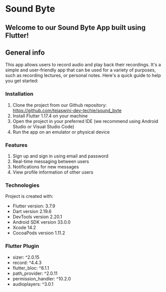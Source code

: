 # Sound Byte

## Welcome to our Sound Byte App built using Flutter!

## General info
This app allows users to record audio and play back their recordings. It's a simple and user-friendly app that can be used for a variety of purposes, such as recording lectures, or personal notes. Here's a quick guide to help you get started:

### Installation

1. Clone the project from our Github repository: https://github.com/tejaswini-dev-techie/sound_byte
2. Install Flutter 1.17.4 on your machine
3. Open the project in your preferred IDE (we recommend using Android Studio or Visual Studio Code)
4. Run the app on an emulator or physical device

### Features

1. Sign up and sign in using email and password
2. Real-time messaging between users
3. Notifications for new messages
4. View profile information of other users

### Technologies
Project is created with:
* Flutter version: 3.7.9
* Dart version 2.19.6
* DevTools version 2.20.1
* Android SDK version 33.0.0
* Xcode 14.2
* CocoaPods version 1.11.2

### Flutter Plugin
* sizer: ^2.0.15
* record: ^4.4.3
* flutter_bloc: ^8.1.1
* path_provider: ^2.0.11
* permission_handler: ^10.2.0
* audioplayers: ^3.0.1



